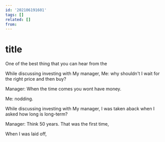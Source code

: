 ```yaml
---
id: '202106191601'
tags: []
related: []
from:
---
```


# title



One of the best thing that you can hear from the 




While discussing investing with My manager,
Me: why shouldn't I wait for the right price and then buy?

Manager: When the time comes you wont have money. 

Me: nodding. 

While discussing investing with My manager,
I was taken aback when I asked how long is long-term?

Manager: Think 50 years. 
That was the first time,




When I was laid off, 